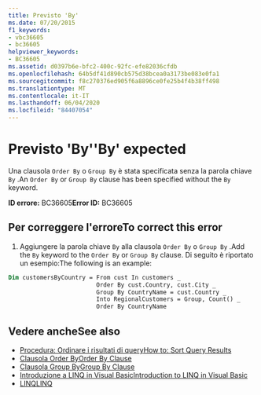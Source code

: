 ```yaml
---
title: Previsto 'By'
ms.date: 07/20/2015
f1_keywords:
- vbc36605
- bc36605
helpviewer_keywords:
- BC36605
ms.assetid: d0397b6e-bfc2-400c-92fc-efe82036cfdb
ms.openlocfilehash: 64b5df41d890cb575d38bcea0a3173be083e0fa1
ms.sourcegitcommit: f8c270376ed905f6a8896ce0fe25b4f4b38ff498
ms.translationtype: MT
ms.contentlocale: it-IT
ms.lasthandoff: 06/04/2020
ms.locfileid: "84407054"
---
```

# <a name="by-expected"></a><span data-ttu-id="54575-102">Previsto 'By'</span><span class="sxs-lookup"><span data-stu-id="54575-102">'By' expected</span></span>
<span data-ttu-id="54575-103">Una clausola `Order By` o `Group By` è stata specificata senza la parola chiave `By` .</span><span class="sxs-lookup"><span data-stu-id="54575-103">An `Order By` or `Group By` clause has been specified without the `By` keyword.</span></span>  
  
 <span data-ttu-id="54575-104">**ID errore:** BC36605</span><span class="sxs-lookup"><span data-stu-id="54575-104">**Error ID:** BC36605</span></span>  
  
## <a name="to-correct-this-error"></a><span data-ttu-id="54575-105">Per correggere l'errore</span><span class="sxs-lookup"><span data-stu-id="54575-105">To correct this error</span></span>  
  
1. <span data-ttu-id="54575-106">Aggiungere la parola chiave `By` alla clausola `Order By` o `Group By` .</span><span class="sxs-lookup"><span data-stu-id="54575-106">Add the `By` keyword to the `Order By` or `Group By` clause.</span></span> <span data-ttu-id="54575-107">Di seguito è riportato un esempio:</span><span class="sxs-lookup"><span data-stu-id="54575-107">The following is an example:</span></span>  
  
```vb  
Dim customersByCountry = From cust In customers _  
                         Order By cust.Country, cust.City _  
                         Group By CountryName = cust.Country _  
                         Into RegionalCustomers = Group, Count() _  
                         Order By CountryName  
```  
  
## <a name="see-also"></a><span data-ttu-id="54575-108">Vedere anche</span><span class="sxs-lookup"><span data-stu-id="54575-108">See also</span></span>

- [<span data-ttu-id="54575-109">Procedura: Ordinare i risultati di query</span><span class="sxs-lookup"><span data-stu-id="54575-109">How to: Sort Query Results</span></span>](../programming-guide/language-features/linq/how-to-sort-query-results-by-using-linq.md)
- [<span data-ttu-id="54575-110">Clausola Order By</span><span class="sxs-lookup"><span data-stu-id="54575-110">Order By Clause</span></span>](../language-reference/queries/order-by-clause.md)
- [<span data-ttu-id="54575-111">Clausola Group By</span><span class="sxs-lookup"><span data-stu-id="54575-111">Group By Clause</span></span>](../language-reference/queries/group-by-clause.md)
- [<span data-ttu-id="54575-112">Introduzione a LINQ in Visual Basic</span><span class="sxs-lookup"><span data-stu-id="54575-112">Introduction to LINQ in Visual Basic</span></span>](../programming-guide/language-features/linq/introduction-to-linq.md)
- [<span data-ttu-id="54575-113">LINQ</span><span class="sxs-lookup"><span data-stu-id="54575-113">LINQ</span></span>](../programming-guide/language-features/linq/index.md)

